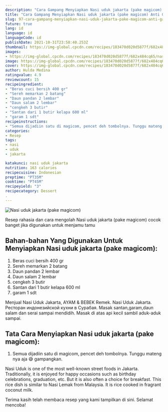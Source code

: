 ```yaml
---
description: "Cara Gampang Menyiapkan Nasi uduk jakarta (pake magicom) Anti Gagal"
title: "Cara Gampang Menyiapkan Nasi uduk jakarta (pake magicom) Anti Gagal"
slug: 97-cara-gampang-menyiapkan-nasi-uduk-jakarta-pake-magicom-anti-gagal
future: true
lang: id
language: id
languageCode: id
publishDate: 2021-10-31T23:58:40.253Z 
thumbnail: https://img-global.cpcdn.com/recipes/183470d020d5877f/682x484cq65/nasi-uduk-jakarta-pake-magicom-foto-resep-utama.png
images:
- https://img-global.cpcdn.com/recipes/183470d020d5877f/682x484cq65/nasi-uduk-jakarta-pake-magicom-foto-resep-utama.png
image: https://img-global.cpcdn.com/recipes/183470d020d5877f/682x484cq65/nasi-uduk-jakarta-pake-magicom-foto-resep-utama.png
cover: https://img-global.cpcdn.com/recipes/183470d020d5877f/682x484cq65/nasi-uduk-jakarta-pake-magicom-foto-resep-utama.png
author: Hulda Medina
ratingvalue: 4.9
reviewcount: 15
recipeingredient:
- "Beras cuci bersih 400 gr"
- "Sereh memarkan 2 batang"
- "Daun pandan 2 lembar"
- "Daun salam 2 lembar"
- "cengkeh 3 butir"
- "Santan dari 1 butir kelapa 600 ml"
- "garam 1 sdt"
recipeinstructions:
- "Semua dijadiin satu di magicom, pencet deh tombolnya. Tunggu mateng nya aja 😅 gampangkan."
categories:
- Resep
tags:
- nasi
- uduk
- jakarta

katakunci: nasi uduk jakarta 
nutrition: 163 calories
recipecuisine: Indonesian
preptime: "PT35M"
cooktime: "PT45M"
recipeyield: "3"
recipecategory: Dessert
. 
---
```



![Nasi uduk jakarta (pake magicom)](https://img-global.cpcdn.com/recipes/183470d020d5877f/682x484cq65/nasi-uduk-jakarta-pake-magicom-foto-resep-utama.png)

Resep rahasia dan cara mengolah  Nasi uduk jakarta (pake magicom) cocok banget jika digunakan untuk menjamu tamu

<!--inarticleads1-->

## Bahan-bahan Yang Digunakan Untuk Menyiapkan Nasi uduk jakarta (pake magicom):

1. Beras cuci bersih 400 gr
1. Sereh memarkan 2 batang
1. Daun pandan 2 lembar
1. Daun salam 2 lembar
1. cengkeh 3 butir
1. Santan dari 1 butir kelapa 600 ml
1. garam 1 sdt

Menjual Nasi Uduk Jakarta, AYAM &amp; BEBEK Remek. Nasi Uduk Jakarta. Ресторан индонезийской кухни в Сурабая. Masak santan,garam,daun salam dan serai sampai mendidih. Masak di atas api kecil sambil aduk-aduk sampai. 

<!--inarticleads2-->

## Tata Cara Menyiapkan Nasi uduk jakarta (pake magicom):

1. Semua dijadiin satu di magicom, pencet deh tombolnya. Tunggu mateng nya aja 😅 gampangkan.


Nasi Uduk is one of the most well-known street foods in Jakarta. Traditionally, it is enjoyed for happy occasions such as birthday celebrations, graduation, etc. But it is also often a choice for breakfast. This rice dish is similar to Nasi Lemak from Malaysia. It is rice cooked in fragrant coconut milk. 

Terima kasih telah membaca resep yang kami tampilkan di sini. Selamat mencoba!
